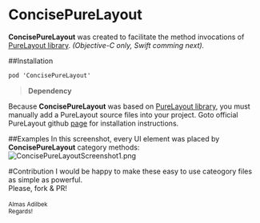 # ConcisePureLayout
**ConcisePureLayout** was created to facilitate the method invocations of [PureLayout library](https://github.com/PureLayout/PureLayout "PureLayout github page"). _(Objective-C only, Swift comming next)._

##Installation
```objective-c
pod 'ConcisePureLayout'
```

>**Dependency**
>
Because **ConcisePureLayout** was based on [PureLayout library](https://github.com/PureLayout/PureLayout "PureLayout github page"), you must manually add a PureLayout source files into your project. Goto official PureLayout github [page](https://github.com/PureLayout/PureLayout "PureLayout github page") for installation instructions.

##Examples
In this screenshot, every UI element was placed by **ConcisePureLayout** category methods:
![ConcisePureLayoutScreenshot1.png](https://github.com/mixdesign/ConcisePureLayout/blob/master/ConcisePureLayoutScreenshot1.png)


#Contribution
I would be happy to make these easy to use cateogory files as simple as powerful.</br>
Please, fork & PR!
</br></br>
<small>Almas Adilbek</br>
Regards!</small>
